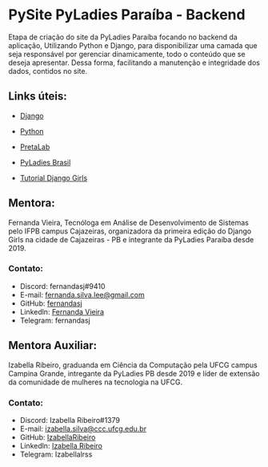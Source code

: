 # PySite PyLadies Paraíba - Backend
Etapa de criação do site da PyLadies Paraíba focando no backend da aplicação, Utilizando Python e Django, para disponibilizar uma camada que seja responsável por gerenciar dinamicamente, todo o conteúdo que se deseja apresentar. Dessa forma, facilitando a manutenção e integridade dos dados, contidos no site.

## Links úteis:

- [Django](https://www.djangoproject.com/)

- [Python](https://docs.python.org/3/)
- [PretaLab](https://www.pretalab.com/perfis)
- [PyLadies Brasil](http://brasil.pyladies.com/)
- [Tutorial Django Girls](https://tutorial.djangogirls.org/pt/)

## Mentora:
Fernanda Vieira, Tecnóloga em Análise de Desenvolvimento de Sistemas pelo IFPB campus Cajazeiras, organizadora da primeira edição do Django Girls na cidade de Cajazeiras - PB e integrante da PyLadies Paraíba desde 2019. 

### Contato:

- Discord: fernandasj#9410
- E-mail: fernanda.silva.lee@gmail.com
- GitHub: [fernandasj](https://github.com/fernandasj)
- Linkedln: [Fernanda Vieira](https://www.linkedin.com/in/fernanda-vieira-988b17141/)
- Telegram: fernandasj

## Mentora Auxiliar: 
Izabella Ribeiro, graduanda em Ciência da Computação pela UFCG campus Campina Grande, intregante da PyLadies PB desde 2019 e líder de extensão da comunidade de mulheres na tecnologia na UFCG. 

### Contato: 

- Discord: Izabella Ribeiro#1379
- E-mail: izabella.silva@ccc.ufcg.edu.br
- GitHub: [IzabellaRibeiro](https://github.com/IzabellaRibeiro)
- Linkedln: [Izabella Ribeiro](https://www.linkedin.com/in/izabella-ribeiro-b902b5188/)
- Telegram: Izabellalrss

